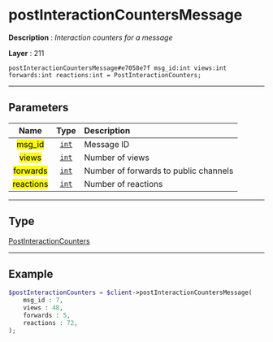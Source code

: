 # postInteractionCountersMessage

**Description** : *Interaction counters for a message*

**Layer** : 211

```tl
postInteractionCountersMessage#e7058e7f msg_id:int views:int forwards:int reactions:int = PostInteractionCounters;
```

---

## Parameters

| Name | Type | Description |
| :---: | :---: | :--- |
| <mark>msg_id</mark> | [`int`](type/int) | Message ID |
| <mark>views</mark> | [`int`](type/int) | Number of views |
| <mark>forwards</mark> | [`int`](type/int) | Number of forwards to public channels |
| <mark>reactions</mark> | [`int`](type/int) | Number of reactions |

---

## Type

[PostInteractionCounters](type/PostInteractionCounters)

---

## Example

```php
$postInteractionCounters = $client->postInteractionCountersMessage(
	msg_id : 7,
	views : 48,
	forwards : 5,
	reactions : 72,
);
```